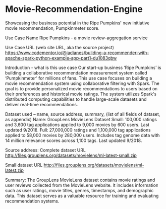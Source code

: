 # Movie-Recommendation-Engine
Showcasing the business potential in the Ripe Pumpkins' new initiative movie recommendation, Pumpkinmeter score.

Use Case Name
Ripe Pumpkins - a movie review-aggregation service

Use Case URL (web site URL, aka the source project)
https://www.codementor.io/@jadianes/building-a-recommender-with-apache-spark-python-example-app-part1-du1083qbw

Introduction - what is this use case
Our start-up business ‘Ripe Pumpkins’ is building a collaborative recommendation measurement system called  ‘Pumpkinmeter’ for millions of fans. This use case focuses on building a movie recommendation system using collaborative filtering with Spark. The goal is to provide personalized movie recommendations to users based on their preferences and historical movie ratings. The system utilizes Spark's distributed computing capabilities to handle large-scale datasets and deliver real-time recommendations.


Dataset used – name, source address, summary, (list of all fields of dataset, as appendix)
Name: GroupLens MovieLens Dataset
Small: 100,000 ratings and 3,600 tag applications applied to 9,000 movies by 600 users. Last updated 9/2018.
Full: 27,000,000 ratings and 1,100,000 tag applications applied to 58,000 movies by 280,000 users. Includes tag genome data with 14 million relevance scores across 1,100 tags. Last updated 9/2018.

Source address: 
Complete dataset URL
http://files.grouplens.org/datasets/movielens/ml-latest-small.zip

Small dataset URL
http://files.grouplens.org/datasets/movielens/ml-latest.zip

Summary: The GroupLens MovieLens dataset contains movie ratings and user reviews collected from the MovieLens website. It includes information such as user ratings, movie titles, genres, timestamps, and demographic data. This dataset serves as a valuable resource for training and evaluating recommendation systems.

